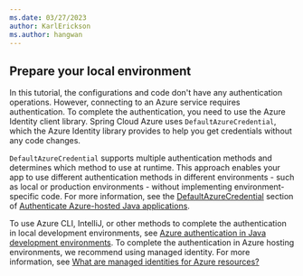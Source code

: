 ```yaml
---
ms.date: 03/27/2023
author: KarlErickson
ms.author: hangwan
---
```


## Prepare your local environment

In this tutorial, the configurations and code don't have any authentication operations. However, connecting to an Azure service requires authentication. To complete the authentication, you need to use the Azure Identity client library. Spring Cloud Azure uses `DefaultAzureCredential`, which the Azure Identity library provides to help you get credentials without any code changes.

`DefaultAzureCredential` supports multiple authentication methods and determines which method to use at runtime. This approach enables your app to use different authentication methods in different environments - such as local or production environments - without implementing environment-specific code. For more information, see the [DefaultAzureCredential](../../sdk/identity-azure-hosted-auth.md#default-azure-credential) section of [Authenticate Azure-hosted Java applications](../../sdk/identity-azure-hosted-auth.md).

To use Azure CLI, IntelliJ, or other methods to complete the authentication in local development environments, see [Azure authentication in Java development environments](../../sdk/identity-dev-env-auth.md). To complete the authentication in Azure hosting environments, we recommend using managed identity. For more information, see [What are managed identities for Azure resources?](/azure/active-directory/managed-identities-azure-resources/overview)

